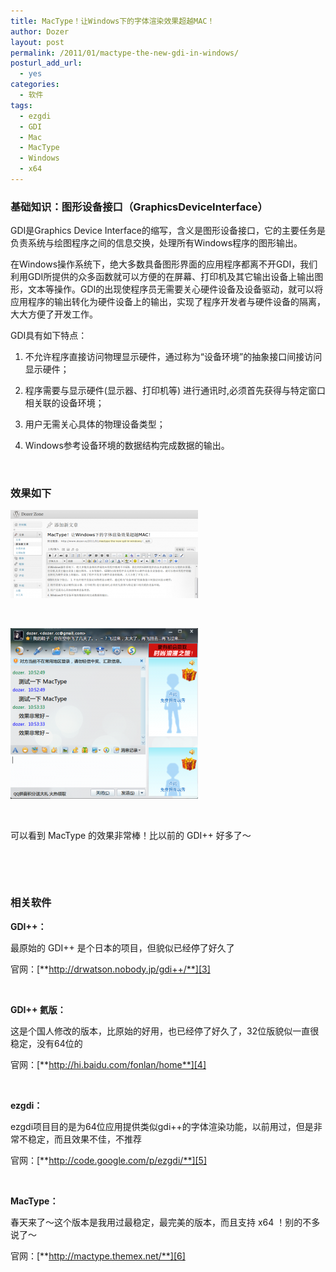 ```yaml
---
title: MacType！让Windows下的字体渲染效果超越MAC！
author: Dozer
layout: post
permalink: /2011/01/mactype-the-new-gdi-in-windows/
posturl_add_url:
  - yes
categories:
  - 软件
tags:
  - ezgdi
  - GDI
  - Mac
  - MacType
  - Windows
  - x64
---
```


### <span id="GraphicsDeviceInterface"><strong>基础知识：图形设备接口（GraphicsDeviceInterface）</strong></span>

GDI是Graphics Device Interface的缩写，含义是图形设备接口，它的主要任务是负责系统与绘图程序之间的信息交换，处理所有Windows程序的图形输出。

在Windows操作系统下，绝大多数具备图形界面的应用程序都离不开GDI，我们利用GDI所提供的众多函数就可以方便的在屏幕、打印机及其它输出设备上输出图形，文本等操作。GDI的出现使程序员无需要关心硬件设备及设备驱动，就可以将应用程序的输出转化为硬件设备上的输出，实现了程序开发者与硬件设备的隔离，大大方便了开发工作。

GDI具有如下特点：

1. 不允许程序直接访问物理显示硬件，通过称为“设备环境”的抽象接口间接访问显示硬件；

2. 程序需要与显示硬件(显示器、打印机等) 进行通讯时,必须首先获得与特定窗口相关联的设备环境；

3. 用户无需关心具体的物理设备类型；

4. Windows参考设备环境的数据结构完成数据的输出。

<!--more-->

&nbsp;

### <span id="i"><strong>效果如下</strong></span>

[<img class="alignnone size-medium wp-image-165" title="effect_1" alt="" src="/uploads/2011/01/effect_1-300x141.png" width="300" height="141" />][1]

&nbsp;

[<img class="alignnone size-medium wp-image-166" title="effect_2" alt="" src="/uploads/2011/01/effect_2-300x273.png" width="300" height="273" />][2]

&nbsp;

可以看到 MacType 的效果非常棒！比以前的 GDI++ 好多了～

&nbsp;

&nbsp;

### <span id="i-2"><strong>相关软件</strong></span>

**GDI++：**

最原始的 GDI++ 是个日本的项目，但貌似已经停了好久了

官网：[**http://drwatson.nobody.jp/gdi++/**][3]

&nbsp;

**GDI++ 氦版：**

这是个国人修改的版本，比原始的好用，也已经停了好久了，32位版貌似一直很稳定，没有64位的

官网：[**http://hi.baidu.com/fonlan/home**][4]

&nbsp;

**ezgdi：**

ezgdi项目目的是为64位应用提供类似gdi++的字体渲染功能，以前用过，但是非常不稳定，而且效果不佳，不推荐

官网：[**http://code.google.com/p/ezgdi/**][5]

&nbsp;

**MacType：**

春天来了～这个版本是我用过最稳定，最完美的版本，而且支持 x64 ！别的不多说了～

官网：[**http://mactype.themex.net/**][6]

 [1]: /uploads/2011/01/effect_1.png
 [2]: /uploads/2011/01/effect_2.png
 [3]: http://drwatson.nobody.jp/gdi++/
 [4]: http://hi.baidu.com/fonlan/home
 [5]: http://code.google.com/p/ezgdi/
 [6]: http://mactype.themex.net/
